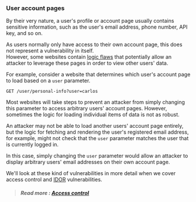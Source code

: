 ### User account pages
  
By their very nature, a user's profile or account page usually contains sensitive information, such as the user's email address, phone number, API key, and so on.  
  
As users normally only have access to their own account page, this does not represent a vulnerability in itself.  
However, some websites contain [logic flaws](https://portswigger.net/web-security/logic-flaws) that potentially allow an attacker to leverage these pages in order to view other users' data.  
  
For example, consider a website that determines which user's account page to load based on a `user` parameter.  
```http 
GET /user/personal-info?user=carlos
``` 
  
Most websites will take steps to prevent an attacker from simply changing this parameter to access arbitrary users' account pages. However, sometimes the logic for loading individual items of data is not as robust.  
  
An attacker may not be able to load another users' account page entirely, but the logic for fetching and rendering the user's registered email address, for example, might not check that the `user` parameter matches the user that is currently logged in.  

In this case, simply changing the `user` parameter would allow an attacker to display arbitrary users' email addresses on their own account page.  
  
We'll look at these kind of vulnerabilities in more detail when we cover access control and [IDOR](https://portswigger.net/web-security/access-control/idor) vulnerabilities.  
  

>##### Read more : [Access control](https://portswigger.net/web-security/access-control)